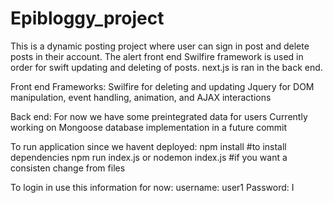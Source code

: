 # Epibloggy_project

This is a dynamic posting project where user can sign in post and delete posts in their account.
The alert front end Swilfire framework is used in order for swift updating and deleting of posts.
next.js is ran in the back end.

Front end Frameworks:
Swilfire for deleting and updating
Jquery for DOM manipulation, event handling, animation, and AJAX interactions

Back end:
For now we have some preintegrated data for users
Currently working on Mongoose database implementation in a future commit

To run application since we havent deployed:
npm install #to install dependencies
npm run index.js or nodemon index.js #if you want a consisten change from files

To login in use this information for now:
username: user1
Password: I
